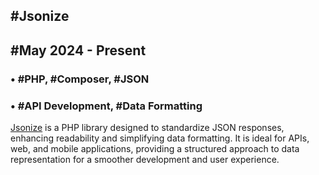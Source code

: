 ## #Jsonize

## #May 2024 - Present

### • #PHP, #Composer, #JSON

### • #API Development, #Data Formatting

[Jsonize](https://github.com/alirezajavadigit/JSONize) is a PHP library designed to standardize JSON responses, enhancing readability and simplifying data formatting. It is ideal for APIs, web, and mobile applications, providing a structured approach to data representation for a smoother development and user experience.
